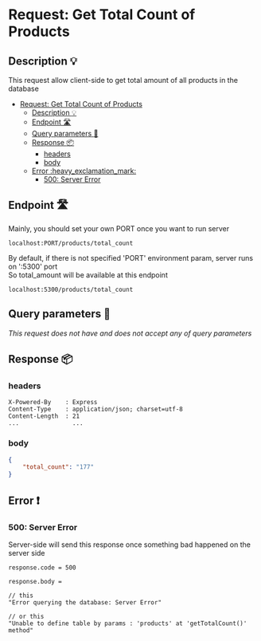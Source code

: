 # Request: Get Total Count of Products

## Description :bulb:
This request allow client-side to get total amount of all products in the database  
- [Request: Get Total Count of Products](#request-get-total-count-of-products)
  - [Description :bulb:](#description-bulb)
  - [Endpoint :motorway:](#endpoint-motorway)
  - [Query parameters :pencil:](#query-parameters-pencil)
  - [Response :package:](#response-package)
    - [headers](#headers)
    - [body](#body)
  - [Error :heavy\_exclamation\_mark:](#error-heavy_exclamation_mark)
    - [500: Server Error](#500-server-error)

## Endpoint :motorway:
Mainly, you should set your own PORT once you want to run server
```
localhost:PORT/products/total_count
```
By default, if there is not specified 'PORT' environment param, server runs on ':5300' port    
So total_amount will be available at this endpoint
```
localhost:5300/products/total_count
```

## Query parameters :pencil:    
*This request does not have and does not accept any of query parameters*


## Response :package:
### headers
```
X-Powered-By    : Express
Content-Type    : application/json; charset=utf-8
Content-Length  : 21
...               ...
```
### body
```json
{
    "total_count": "177"
}
```
## Error :heavy_exclamation_mark:
### 500: Server Error
Server-side will send this response once something bad happened on the server side
```
response.code = 500
```
```
response.body =

// this
"Error querying the database: Server Error"

// or this
"Unable to define table by params : 'products' at 'getTotalCount()' method"
```